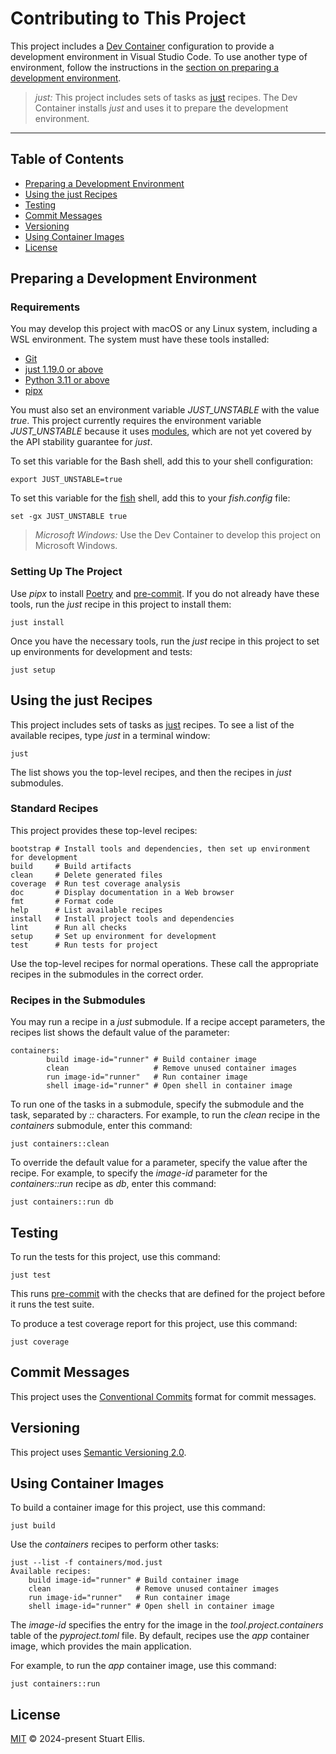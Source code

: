 # Contributing to This Project

This project includes a [Dev Container](https://code.visualstudio.com/docs/devcontainers/containers) configuration to provide a development environment in Visual Studio Code. To use another type of environment, follow the instructions in the [section on preparing a development environment](#preparing-a-development-environment).

> *just:* This project includes sets of tasks as [just](https://just.systems) recipes. The Dev Container installs *just* and uses it to prepare the development environment.

---

## Table of Contents

- [Preparing a Development Environment](#preparing-a-development-environment)
- [Using the just Recipes](#using-the-just-recipes)
- [Testing](#testing)
- [Commit Messages](#commit-messages)
- [Versioning](#versioning)
- [Using Container Images](#using-container-images)
- [License](#license)

## Preparing a Development Environment

### Requirements

You may develop this project with macOS or any Linux system, including a WSL environment. The system must have these tools installed:

- [Git](https://www.git-scm.com/)
- [just 1.19.0 or above](https://just.systems/)
- [Python 3.11 or above](https://www.python.org/)
- [pipx](https://pipx.pypa.io/)

You must also set an environment variable *JUST_UNSTABLE* with the value *true*. This project currently requires the environment variable *JUST_UNSTABLE* because it uses [modules](https://just.systems/man/en/chapter_54.html), which are not yet covered by the API stability guarantee for *just*.

To set this variable for the Bash shell, add this to your shell configuration:

```shell
export JUST_UNSTABLE=true
```

To set this variable for the [fish](https://fishshell.com/) shell, add this to your *fish.config* file:

```shell
set -gx JUST_UNSTABLE true
```

> *Microsoft Windows:* Use the Dev Container to develop this project on Microsoft Windows.

### Setting Up The Project

Use *pipx* to install [Poetry](https://python-poetry.org/) and [pre-commit](https://pre-commit.com/). If you do not already have these tools, run the *just* recipe in this project to install them:

```shell
just install
```

Once you have the necessary tools, run the *just* recipe in this project to set up environments for development and tests:

```shell
just setup
```

## Using the just Recipes

This project includes sets of tasks as [just](https://just.systems) recipes. To see a list of the available recipes, type *just* in a terminal window:

```shell
just
```

The list shows you the top-level recipes, and then the recipes in *just* submodules.

### Standard Recipes

This project provides these top-level recipes:

```shell
bootstrap # Install tools and dependencies, then set up environment for development
build     # Build artifacts
clean     # Delete generated files
coverage  # Run test coverage analysis
doc       # Display documentation in a Web browser
fmt       # Format code
help      # List available recipes
install   # Install project tools and dependencies
lint      # Run all checks
setup     # Set up environment for development
test      # Run tests for project
```

Use the top-level recipes for normal operations. These call the appropriate recipes in the submodules in the correct order.

### Recipes in the Submodules

You may run a recipe in a *just* submodule. If a recipe accept parameters, the recipes list shows the default value of the parameter:

```shell
containers:
        build image-id="runner" # Build container image
        clean                   # Remove unused container images
        run image-id="runner"   # Run container image
        shell image-id="runner" # Open shell in container image
```

To run one of the tasks in a submodule, specify the submodule and the task, separated by *::* characters. For example, to run the *clean* recipe in the  *containers* submodule, enter this command:

```shell
just containers::clean
```

To override the default value for a parameter, specify the value after the recipe. For example, to specify the *image-id* parameter for the *containers::run* recipe as *db*, enter this command:

```shell
just containers::run db
```

## Testing

To run the tests for this project, use this command:

```shell
just test
```

This runs [pre-commit](https://pre-commit.com/) with the checks that are defined for the project before it runs the test suite.

To produce a test coverage report for this project, use this command:

```shell
just coverage
```

## Commit Messages

This project uses the [Conventional Commits](https://www.conventionalcommits.org/en/v1.0.0/) format for commit messages.

## Versioning

This project uses [Semantic Versioning 2.0](https://semver.org/spec/v2.0.0.html).

## Using Container Images

To build a container image for this project, use this command:

```shell
just build
```

Use the *containers* recipes to perform other tasks:

```shell
just --list -f containers/mod.just
Available recipes:
    build image-id="runner" # Build container image
    clean                   # Remove unused container images
    run image-id="runner"   # Run container image
    shell image-id="runner" # Open shell in container image
```

The *image-id* specifies the entry for the image in the *tool.project.containers* table of the *pyproject.toml* file. By default, recipes use the *app* container image, which provides the main application.

For example, to run the *app* container image, use this command:

```shell
just containers::run
```

## License

[MIT](https://spdx.org/licenses/MIT.html) © 2024-present Stuart Ellis.
